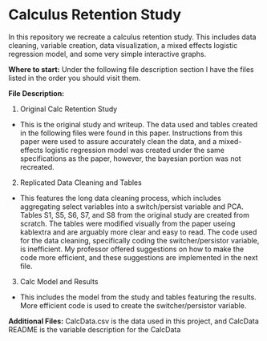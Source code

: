 # Calculus Retention Study
In this repository we recreate a calculus retention study. This includes data cleaning, variable creation, data visualization, a mixed effects logistic regression model, and some very simple interactive graphs. 

**Where to start:** Under the following file description section I have the files listed in the order you should visit them.

**File Description:**
1. Original Calc Retention Study
  * This is the original study and writeup. The data used and tables created in the following files were found in this paper. Instructions from this paper were used to assure accurately clean the data, and a mixed-effects logistic regression model was created under the same specifications as the paper, however, the bayesian portion was not recreated.   
2. Replicated Data Cleaning and Tables
  * This features the long data cleaning process, which includes aggregating select variables into a switch/persist variable and PCA. Tables S1, S5, S6, S7, and S8 from the original study are created from scratch. The tables were modified visually from the paper useing kablextra and are arguably more clear and easy to read. The code used for the data cleaning, specifically coding the switcher/persistor variable, is inefficient. My professor offered suggestions on how to make the code more efficient, and these suggestions are implemented in the next file.  
3. Calc Model and Results
  * This includes the model from the study and tables featuring the results. More efficient code is used to create the switcher/persistor variable. 

**Additional Files:** CalcData.csv is the data used in this project, and CalcData README is the variable description for the CalcData
